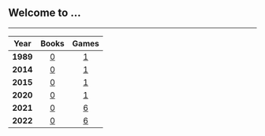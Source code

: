 ## Welcome to ...

<link rel="shortcut icon" type="image/x-icon" href="favicon.ico">

---

|Year|Books|Games|
|:---:|:---:|:---:|
|**1989**|[0](pg/b/b_1989.md)|[1](pg/g/g_1989.md)|
|**2014**|[0](pg/b/b_2014.md)|[1](pg/g/g_2014.md)|
|**2015**|[0](pg/b/b_2015.md)|[1](pg/g/g_2015.md)|
|**2020**|[0](pg/b/b_2020.md)|[1](pg/g/g_2020.md)|
|**2021**|[0](pg/b/b_2021.md)|[6](pg/g/g_2021.md)|
|**2022**|[0](pg/b/b_2022.md)|[6](pg/g/g_2022.md)|
